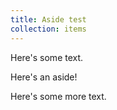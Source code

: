 ```yaml
---
title: Aside test
collection: items
---
```


Here's some text.

<aside><p>Here's an aside!</p></aside>

Here's some more text.
